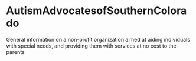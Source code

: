 # AutismAdvocatesofSouthernColorado
General information on a non-profit organization aimed at aiding individuals with special needs, and providing them with services at no cost to the parents 
